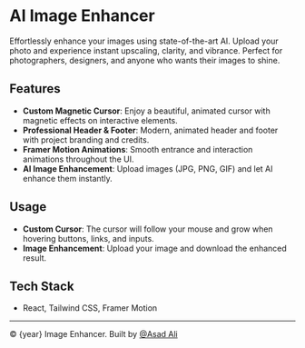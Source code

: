 # AI Image Enhancer

Effortlessly enhance your images using state-of-the-art AI. Upload your photo and experience instant upscaling, clarity, and vibrance. Perfect for photographers, designers, and anyone who wants their images to shine.

## Features
- **Custom Magnetic Cursor**: Enjoy a beautiful, animated cursor with magnetic effects on interactive elements.
- **Professional Header & Footer**: Modern, animated header and footer with project branding and credits.
- **Framer Motion Animations**: Smooth entrance and interaction animations throughout the UI.
- **AI Image Enhancement**: Upload images (JPG, PNG, GIF) and let AI enhance them instantly.

## Usage
- **Custom Cursor**: The cursor will follow your mouse and grow when hovering buttons, links, and inputs.
- **Image Enhancement**: Upload your image and download the enhanced result.

## Tech Stack
- React, Tailwind CSS, Framer Motion

---

© {year} Image Enhancer. Built by [@Asad Ali](https://github.com/asad-ali-dev)

